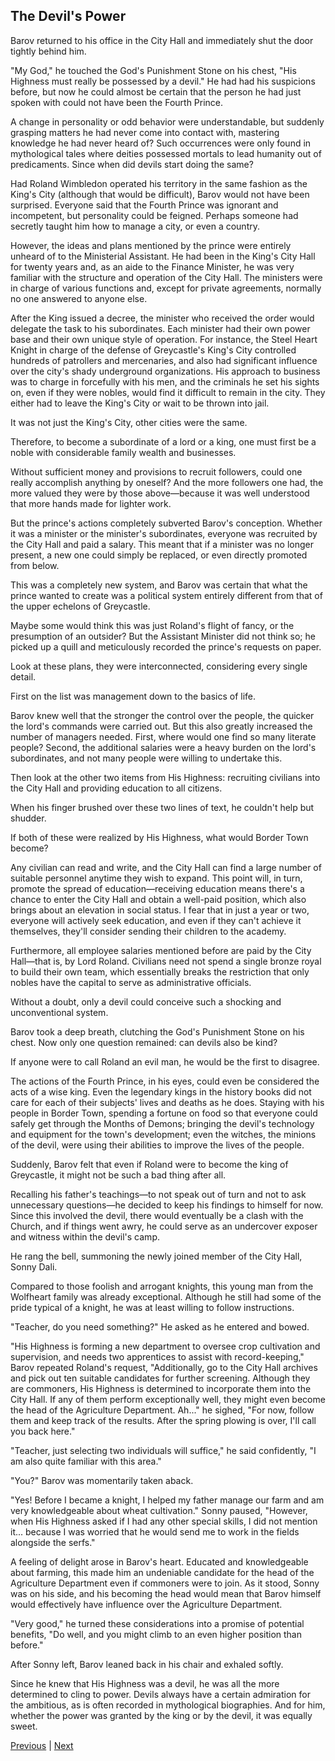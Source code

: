 ## The Devil's Power
Barov returned to his office in the City Hall and immediately shut the door tightly behind him.



"My God," he touched the God's Punishment Stone on his chest, "His Highness must really be possessed by a devil." He had had his suspicions before, but now he could almost be certain that the person he had just spoken with could not have been the Fourth Prince.



A change in personality or odd behavior were understandable, but suddenly grasping matters he had never come into contact with, mastering knowledge he had never heard of? Such occurrences were only found in mythological tales where deities possessed mortals to lead humanity out of predicaments. Since when did devils start doing the same?



Had Roland Wimbledon operated his territory in the same fashion as the King's City (although that would be difficult), Barov would not have been surprised. Everyone said that the Fourth Prince was ignorant and incompetent, but personality could be feigned. Perhaps someone had secretly taught him how to manage a city, or even a country.



However, the ideas and plans mentioned by the prince were entirely unheard of to the Ministerial Assistant. He had been in the King's City Hall for twenty years and, as an aide to the Finance Minister, he was very familiar with the structure and operation of the City Hall. The ministers were in charge of various functions and, except for private agreements, normally no one answered to anyone else.



After the King issued a decree, the minister who received the order would delegate the task to his subordinates. Each minister had their own power base and their own unique style of operation. For instance, the Steel Heart Knight in charge of the defense of Greycastle's King's City controlled hundreds of patrollers and mercenaries, and also had significant influence over the city's shady underground organizations. His approach to business was to charge in forcefully with his men, and the criminals he set his sights on, even if they were nobles, would find it difficult to remain in the city. They either had to leave the King's City or wait to be thrown into jail.



It was not just the King's City, other cities were the same.



Therefore, to become a subordinate of a lord or a king, one must first be a noble with considerable family wealth and businesses.



Without sufficient money and provisions to recruit followers, could one really accomplish anything by oneself? And the more followers one had, the more valued they were by those above—because it was well understood that more hands made for lighter work.



But the prince's actions completely subverted Barov's conception. Whether it was a minister or the minister's subordinates, everyone was recruited by the City Hall and paid a salary. This meant that if a minister was no longer present, a new one could simply be replaced, or even directly promoted from below.



This was a completely new system, and Barov was certain that what the prince wanted to create was a political system entirely different from that of the upper echelons of Greycastle.



Maybe some would think this was just Roland's flight of fancy, or the presumption of an outsider? But the Assistant Minister did not think so; he picked up a quill and meticulously recorded the prince's requests on paper.



Look at these plans, they were interconnected, considering every single detail.



First on the list was management down to the basics of life.



Barov knew well that the stronger the control over the people, the quicker the lord's commands were carried out. But this also greatly increased the number of managers needed. First, where would one find so many literate people? Second, the additional salaries were a heavy burden on the lord's subordinates, and not many people were willing to undertake this.



Then look at the other two items from His Highness: recruiting civilians into the City Hall and providing education to all citizens.



When his finger brushed over these two lines of text, he couldn't help but shudder.



If both of these were realized by His Highness, what would Border Town become?



Any civilian can read and write, and the City Hall can find a large number of suitable personnel anytime they wish to expand. This point will, in turn, promote the spread of education—receiving education means there's a chance to enter the City Hall and obtain a well-paid position, which also brings about an elevation in social status. I fear that in just a year or two, everyone will actively seek education, and even if they can't achieve it themselves, they'll consider sending their children to the academy.



Furthermore, all employee salaries mentioned before are paid by the City Hall—that is, by Lord Roland. Civilians need not spend a single bronze royal to build their own team, which essentially breaks the restriction that only nobles have the capital to serve as administrative officials.



Without a doubt, only a devil could conceive such a shocking and unconventional system.



Barov took a deep breath, clutching the God's Punishment Stone on his chest. Now only one question remained: can devils also be kind?



If anyone were to call Roland an evil man, he would be the first to disagree.



The actions of the Fourth Prince, in his eyes, could even be considered the acts of a wise king. Even the legendary kings in the history books did not care for each of their subjects' lives and deaths as he does. Staying with his people in Border Town, spending a fortune on food so that everyone could safely get through the Months of Demons; bringing the devil's technology and equipment for the town's development; even the witches, the minions of the devil, were using their abilities to improve the lives of the people.



Suddenly, Barov felt that even if Roland were to become the king of Greycastle, it might not be such a bad thing after all.



Recalling his father's teachings—to not speak out of turn and not to ask unnecessary questions—he decided to keep his findings to himself for now. Since this involved the devil, there would eventually be a clash with the Church, and if things went awry, he could serve as an undercover exposer and witness within the devil's camp.



He rang the bell, summoning the newly joined member of the City Hall, Sonny Dali.



Compared to those foolish and arrogant knights, this young man from the Wolfheart family was already exceptional. Although he still had some of the pride typical of a knight, he was at least willing to follow instructions.

"Teacher, do you need something?" He asked as he entered and bowed.

"His Highness is forming a new department to oversee crop cultivation and supervision, and needs two apprentices to assist with record-keeping," Barov repeated Roland's request, "Additionally, go to the City Hall archives and pick out ten suitable candidates for further screening. Although they are commoners, His Highness is determined to incorporate them into the City Hall. If any of them perform exceptionally well, they might even become the head of the Agriculture Department. Ah..." he sighed, "For now, follow them and keep track of the results. After the spring plowing is over, I'll call you back here."

"Teacher, just selecting two individuals will suffice," he said confidently, "I am also quite familiar with this area."

"You?" Barov was momentarily taken aback.

"Yes! Before I became a knight, I helped my father manage our farm and am very knowledgeable about wheat cultivation." Sonny paused, "However, when His Highness asked if I had any other special skills, I did not mention it... because I was worried that he would send me to work in the fields alongside the serfs."

A feeling of delight arose in Barov's heart. Educated and knowledgeable about farming, this made him an undeniable candidate for the head of the Agriculture Department even if commoners were to join. As it stood, Sonny was on his side, and his becoming the head would mean that Barov himself would effectively have influence over the Agriculture Department.

"Very good," he turned these considerations into a promise of potential benefits, "Do well, and you might climb to an even higher position than before."

After Sonny left, Barov leaned back in his chair and exhaled softly.



Since he knew that His Highness was a devil, he was all the more determined to cling to power. Devils always have a certain admiration for the ambitious, as is often recorded in mythological biographies. And for him, whether the power was granted by the king or by the devil, it was equally sweet.





[Previous](CH0138.md) | [Next](CH0140.md)
